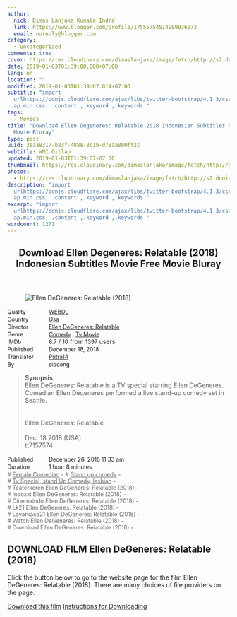 ```yaml
---
author:
  nick: Dimas Lanjaka Kumala Indra
  link: https://www.blogger.com/profile/17555754514989936273
  email: noreply@blogger.com
category:
  - Uncategorized
comments: true
cover: https://res.cloudinary.com/dimaslanjaka/image/fetch/http://s2.dunia21.net/wp-content/uploads/2018/12/film-ellen-degeneres-relatable-2018-lk21.jpg
date: 2019-01-03T01:39:00.000+07:00
lang: en
location: ""
modified: 2019-01-03T01:39:07.014+07:00
subtitle: "import
  urlhttps://cdnjs.cloudflare.com/ajax/libs/twitter-bootstrap/4.1.3/css/bootstr\
  ap.min.css; .content ,.keyword ,.keywords "
tags:
  - Movies
title: "Download Ellen Degeneres: Relatable 2018 Indonesian Subtitles Movie Free
  Movie Bluray"
type: post
uuid: 3eaa8317-b83f-4888-8c1b-d78aa800ff2c
webtitle: WMI Gitlab
updated: 2019-01-03T01:39:07+07:00
thumbnail: https://res.cloudinary.com/dimaslanjaka/image/fetch/http://s2.dunia21.net/wp-content/uploads/2018/12/film-ellen-degeneres-relatable-2018-lk21.jpg
photos:
  - https://res.cloudinary.com/dimaslanjaka/image/fetch/http://s2.dunia21.net/wp-content/uploads/2018/12/film-ellen-degeneres-relatable-2018-lk21.jpg
description: "import
  urlhttps://cdnjs.cloudflare.com/ajax/libs/twitter-bootstrap/4.1.3/css/bootstr\
  ap.min.css; .content ,.keyword ,.keywords "
excerpt: "import
  urlhttps://cdnjs.cloudflare.com/ajax/libs/twitter-bootstrap/4.1.3/css/bootstr\
  ap.min.css; .content ,.keyword ,.keywords "
wordcount: 1271
---
```


<div>  <style>  @import url("https://cdnjs.cloudflare.com/ajax/libs/twitter-bootstrap/4.1.3/css/bootstrap.min.css");  .content *,.keyword *,.keywords * { max-width:100%}  .keywords h3 { margin-right: 15px; color: #666 }   .keywords h3::before { content: "#"; }  .keywords h3::after { content: "-"; }  .content h3 { display: inline-block; }  .keywords h3 { display: block }  .content-wrapper {          position: relative      }      .content-wrapper::before {          background: -moz-linear-gradient(top, rgba(255, 255, 255, 0) 0, rgba(255, 255, 255, 1) 100%);          background: -webkit-linear-gradient(top, rgba(255, 255, 255, 0) 0, rgba(255, 255, 255, 1) 100%);          background: linear-gradient(to bottom, rgba(255, 255, 255, 0) 0, rgba(255, 255, 255, 1) 100%);          filter: progid: DXImageTransform.Microsoft.gradient(startColorstr='#00ffffff', endColorstr='#ffffff', GradientType=0);          bottom: 0;          left: 0;          position: absolute;          width: 100%;          color: #fff;          height: 50px;          /*content: '';*/          /*z-index: 3*/      }      .keywords h3 a {          color: #666      }      .content {          position: relative      }      .content h2,      .content h3 {          font-style: normal;          display: inline-block;          font-weight: 400;          margin: 0;          padding: 0;          font-size: 90%      }      .content-media,      .show-more {          font-size: 80%      }      .content h2 {          width: 90px      }      .content-poster {          margin-bottom: 10px      }  </style>  <article class="post"><header class="post-header"><h1 for="title"> <span class="notranslate">Download Ellen Degeneres: Relatable (2018) Indonesian Subtitles Movie Free Movie Bluray</span> </h1> </header><div class="content-wrapper" id="movie-detail"><div class="row toggle-more">  <div class="col-xs-2 content-poster"><figure><img src="https://res.cloudinary.com/dimaslanjaka/image/fetch/http://s2.dunia21.net/wp-content/uploads/2018/12/film-ellen-degeneres-relatable-2018-lk21.jpg" alt="Ellen DeGeneres: Relatable (2018)" title="Watch Ellen DeGeneres: Relatable (2018) Indonesian Subtitles Streaming Movie Download Free Online" class="img-thumbnail"></figure></div>  <div class="col-xs-10 content">  <div>  <h2> <span class="notranslate">Quality</span> </h2> <h3> <span class="notranslate"><a href="http://web-manajemen.blogspot.com/p/search.html?q=quality%20webdl" title="List of the latest and most complete films of WEBDL quality">WEBDL</a></span> </h3> </div>  <div>  <h2> <span class="notranslate">Country</span> </h2> <h3> <span class="notranslate"><a href="http://web-manajemen.blogspot.com/p/search.html?q=country%20usa" title="List of the latest and most complete films made in the USA">Usa</a></span> </h3> </div>  <div>  <h2> <span class="notranslate">Director</span> </h2> <h3> <span class="notranslate"><a href="http://web-manajemen.blogspot.com/p/search.html?q=director%20ellen%20degeneres%20relatable">Ellen DeGeneres: Relatable</a></span> </h3> </div>  <div>  <h2> <span class="notranslate">Genre</span> </h2> <h3> <span class="notranslate"><a href="http://web-manajemen.blogspot.com/p/search.html?q=genre%20comedy" title="List of the latest and most complete Genres films">Comedy</a> , <a href="http://web-manajemen.blogspot.com/p/search.html?q=genre%20tv%20movie" title="List of the latest and most complete Genres films">Tv Movie</a></span> </h3> </div>  <div>  <h2> <span class="notranslate">IMDb</span> </h2> <h3> <span class="notranslate">6.7</span> </h3> <span class="notranslate">/</span> <h3> <span class="notranslate">10</span> </h3> <span class="notranslate">from</span> <h3> <span class="notranslate">1397</span> </h3> <span class="notranslate">users</span> </div> <div>  <h2> <span class="notranslate">Published</span> </h2> <h3> <span class="notranslate">December 18, 2018</span> </h3> </div>  <div>  <h2> <span class="notranslate">Translator</span> </h2> <h3> <span class="notranslate"><a href="http://web-manajemen.blogspot.com/p/search.html?q=translator%20putra14">Putra14</a></span> </h3> </div>  <div>  <h2> <span class="notranslate">By</span> </h2> <h3> <span class="notranslate">siocong</span> </h3> </div>  <blockquote> <span class="notranslate"><strong>Synopsis</strong></span> <br><span class="notranslate">Ellen DeGeneres: Relatable is a TV special starring Ellen DeGeneres.</span> <span class="notranslate">Comedian Ellen Degeneres performed a live stand-up comedy set in Seattle.</span> <br><br><span><br></span> <span class="notranslate"><span>Ellen DeGeneres: Relatable</span></span> <span><br><br></span> <span class="notranslate"><span>Dec. 18 2018 (USA)</span></span> <span><br></span> <span class="notranslate"><span>tt7157574</span></span> </blockquote> <div>  <h2> <span class="notranslate">Published</span> </h2> <h3> <span class="notranslate">December 26, 2018 11:33 am</span> </h3> </div>  <div>  <h2> <span class="notranslate">Duration</span> </h2> <h3> <span class="notranslate">1 hour 8 minutes</span> </h3> </div>  <div class="keywords">  <h3> <span class="notranslate"><a href="http://web-manajemen.blogspot.com/p/search.html?q=tag%20female%20comedian">Female Comedian</a></span> </h3> <h3> <span class="notranslate"><a href="http://web-manajemen.blogspot.com/p/search.html?q=tag%20stand%20up%20comedy">Stand up comedy</a></span> </h3> <h3> <span class="notranslate"><a href="http://web-manajemen.blogspot.com/p/search.html?q=tag%20tv%20specialstand%20up%20comedylesbian">Tv Special, stand Up Comedy, lesbian</a></span> </h3> <h3> <span class="notranslate">Teaterkeren Ellen DeGeneres: Relatable (2018)</span> </h3> <h3> <span class="notranslate">Indoxxi Ellen DeGeneres: Relatable (2018)</span> </h3> <h3> <span class="notranslate">Cinemaindo Ellen DeGeneres: Relatable (2018)</span> </h3> <h3> <span class="notranslate">Lk21 Ellen DeGeneres: Relatable (2018)</span> </h3> <h3> <span class="notranslate">Layarkaca21 Ellen DeGeneres: Relatable (2018)</span> </h3> <h3> <span class="notranslate">Watch Ellen DeGeneres: Relatable (2018)</span> </h3> <h3> <span class="notranslate">Download Ellen DeGeneres: Relatable (2018)</span> </h3> </div>  </div>  </div></div></article><div class="download-movie" id="download-movie">  <h2> <span class="notranslate">DOWNLOAD FILM Ellen DeGeneres: Relatable (2018)</span> </h2> <p> <span class="notranslate">Click the button below to go to the website page for the film Ellen DeGeneres: Relatable (2018).</span> <span class="notranslate">There are many choices of file providers on the page.</span> </p> <a href="//webmanajemen.com/page/safelink.html?url=aHR0cDovL2RsLmxheWFya2FjYTIxLnZpcC9nZXQvZWxsZW4tZGVnZW5lcmVzLXJlbGF0YWJsZS0yMDE4" target="_blank" class="btn btn-success" rel="nofollow noopener"><i class="fa-download"></i></a> <span class="notranslate"><a href="//webmanajemen.com/page/safelink.html?url=aHR0cDovL2RsLmxheWFya2FjYTIxLnZpcC9nZXQvZWxsZW4tZGVnZW5lcmVzLXJlbGF0YWJsZS0yMDE4" target="_blank" class="btn btn-success" rel="nofollow noopener">Download this film</a></span> <a href="http://web-manajemen.blogspot.com/p/search.html?q=petunjuk%20cara%20download%20film" target="_blank" class="btn btn-default"><i class="fa-info-circled"></i></a> <span class="notranslate"><a href="http://web-manajemen.blogspot.com/p/search.html?q=petunjuk%20cara%20download%20film" target="_blank" class="btn btn-default">Instructions for Downloading</a></span> </div> </div>  <script src="https://codepen.io/dimaslanjaka/pen/aQRrbR.js"></script>